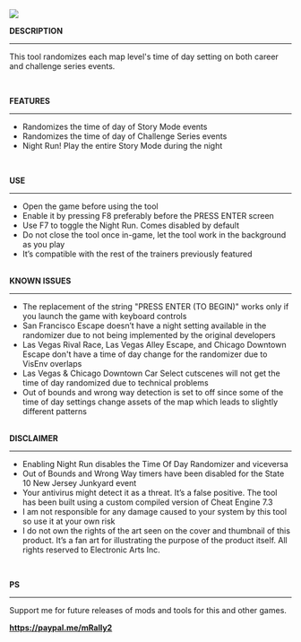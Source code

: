 <img src="https://public-files.gumroad.com/pvipbxu6zmvay4gddwv5ogxyfsbv">
<div class="rich-text">
   <p><strong>DESCRIPTION</strong></p>
   <hr>
   <p>This tool randomizes each map level's time of day setting on both career and challenge series events.</p>
   <p><br></p>
   <p><strong>FEATURES</strong></p>
   <hr>
   <ul>
      <li>Randomizes the time of day of Story Mode events</li>
      <li>Randomizes the time of day of Challenge Series events</li>
      <li>Night Run! Play the entire Story Mode during the night</li>
   </ul>
   <p><br></p>
   <p><strong>USE</strong></p>
   <hr>
   <ul>
      <li>Open the game before using the tool</li>
      <li>Enable it by pressing F8 preferably before the PRESS ENTER screen</li>
      <li>Use F7 to toggle the Night Run. Comes disabled by default
      <li>Do not close the tool once in-game, let the tool work in the background as you play</li>
      <li>It’s compatible with the rest of the trainers previously featured<br><br></li>
   </ul>
   <p><strong>KNOWN ISSUES</strong></p>
   <hr>
   <ul>
      <li>The replacement of the string "PRESS ENTER (TO BEGIN)" works only if you launch the game with keyboard controls</li>
      <li>San Francisco Escape doesn’t have a night setting available in the randomizer due to not being implemented by the original developers</li>
      <li>Las Vegas Rival Race, Las Vegas Alley Escape, and Chicago Downtown Escape don't have a time of day change for the randomizer due to VisEnv overlaps</li>
      <li>Las Vegas & Chicago Downtown Car Select cutscenes will not get the time of day randomized due to technical problems</li>
      <li>Out of bounds and wrong way detection is set to off since some of the time of day settings change assets of the map which leads to slightly different patterns<br><br></li>
   </ul>
   <p><strong>DISCLAIMER</strong></p>
   <hr>
   <ul>
      <li>Enabling Night Run disables the Time Of Day Randomizer and viceversa</li>
      <li>Out of Bounds and Wrong Way timers have been disabled for the State 10 New Jersey Junkyard event</li>
      <li>Your antivirus might detect it as a threat. It’s a false positive. The tool has been built using a custom compiled version of Cheat Engine 7.3</li>
      <li>I am not responsible for any damage caused to your system by this tool so use it at your own risk</li>
      <li>I do not own the rights of the art seen on the cover and thumbnail of this product. It’s a fan art for illustrating the purpose of the product itself. All rights reserved to Electronic Arts Inc.</li>
   </ul>
   <p><br></p>
   <p><strong>PS</strong></p>
   <hr>
   <p>Support me for future releases of mods and tools for this and other games.</p>
   <p><a target="_blank" rel="noopener noreferrer nofollow" href="https://paypal.me/mRally2"><strong>https://paypal.me/mRally2</strong></a></p>
</div>
